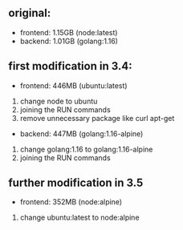 ## original:
- frontend: 1.15GB (node:latest)
- backend: 1.01GB (golang:1.16)

## first modification in 3.4:
- frontend: 446MB (ubuntu:latest)
1. change node to ubuntu
2. joining the RUN commands
3. remove unnecessary package like curl apt-get

- backend: 447MB (golang:1.16-alpine)
1. change golang:1.16 to golang:1.16-alpine
2. joining the RUN commands

## further modification in 3.5
- frontend: 352MB (node:alpine)
1. change ubuntu:latest to node:alpine